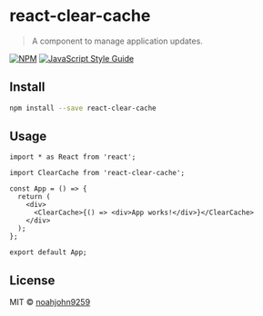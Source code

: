 # react-clear-cache

> A component to manage application updates.

[![NPM](https://img.shields.io/npm/v/react-clear-cache.svg)](https://www.npmjs.com/package/react-clear-cache) [![JavaScript Style Guide](https://img.shields.io/badge/code_style-standard-brightgreen.svg)](https://standardjs.com)

## Install

```bash
npm install --save react-clear-cache
```

## Usage

```tsx
import * as React from 'react';

import ClearCache from 'react-clear-cache';

const App = () => {
  return (
    <div>
      <ClearCache>{() => <div>App works!</div>}</ClearCache>
    </div>
  );
};

export default App;
```

## License

MIT © [noahjohn9259](https://github.com/noahjohn9259)
